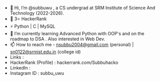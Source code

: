 - 👋 Hi, I’m @subbuwu , a CS undergrad at SRM Institute of Science And Technology (2022-2026).
- 💞️ 3⭐ HackerRank
- ⚡ Python | C | MySQL 
- 🌱 I’m currently learning Advanced Python with OOP's and on the roadmap to DSA . Also interested in Web Dev.
- 📫 How to reach me - nsubbu2004@gmail.com (personal) | sn0122@srmist.edu.in (college id)
- Links :
- HackerRank (Profile) : hackerrank.com/Subbuhacko
- LinkedIn  : 
- Instagram ID : subbu_uwu

<!---
subbuwu/subbuwu is a ✨ special ✨ repository because its `README.md` (this file) appears on your GitHub profile.
You can click the Preview link to take a look at your changes.
--->
